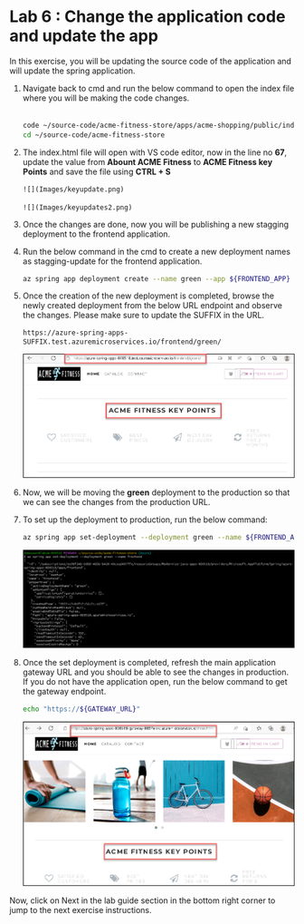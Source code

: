# Lab 6 : Change the application code and update the app

  In this exercise, you will be updating the source code of the application and will update the spring application.
  
1. Navigate back to cmd and run the below command to open the index file where you will be making the code changes. 

   ```bash
   
   code ~/source-code/acme-fitness-store/apps/acme-shopping/public/index.html
   cd ~/source-code/acme-fitness-store
   ```

1. The index.html file will open with VS code editor, now in the line no **67**, update the value from **Abount ACME Fitness** to **ACME Fitness key Points** and save the file using **CTRL + S**

       ![](Images/keyupdate.png)

       ![](Images/keyupdates2.png)

1. Once the changes are done, now you will be publishing a new stagging deployment to the frontend application.

1. Run the below command in the cmd to create a new deployment names as stagging-update for the frontend application.

    ```bash
    az spring app deployment create --name green --app ${FRONTEND_APP} --source-path ./apps/acme-shopping 
    ```
      
1.  Once the creation of the new deployment is completed, browse the newly created deployment from the below URL endpoint and observe the changes. Please make sure to update the SUFFIX in the URL.

    ```
    https://azure-spring-apps-SUFFIX.test.azuremicroservices.io/frontend/green/
    ```
    
    ![](Images/green.png)
    
1. Now, we will be moving the **green** deployment to the production so that we can see the changes from the production URL.

1. To set up the deployment to production, run the below command:

    ```bash
    az spring app set-deployment --deployment green --name ${FRONTEND_APP}
    ```
    
    ![](Images/updatesstagging.png)
    
1. Once the set deployment is completed, refresh the main application gateway URL and you should be able to see the changes in production. If you do not have the application open, run the below command to get the gateway endpoint.

    ```bash
    echo "https://${GATEWAY_URL}"
    ```
     ![](Images/movetoprod.png)
    
Now, click on Next in the lab guide section in the bottom right corner to jump to the next exercise instructions.
